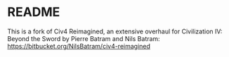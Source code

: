 # README #

This is a fork of Civ4 Reimagined, an extensive overhaul for Civilization IV: Beyond the Sword by Pierre Batram and Nils Batram: https://bitbucket.org/NilsBatram/civ4-reimagined
